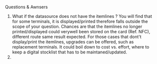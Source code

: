 Questions & Awnsers

1. What if the datasource does not have the itemlines ?
  You will find that for some terminals, it is displayed/printed therefore falls outside the scope of your question.
  Chances are that the itemlines no longer printed/displayed could verywell been stored on the card (Ref. NFC),
  different route same result expected.
  For those cases that dont't display/print the itemlines, upgrades can be offered, such as replacement terminals.
  It could boil down to cost vs. effort, where to keep a digital stocklist that has to be maintaned/updated.
3. 
